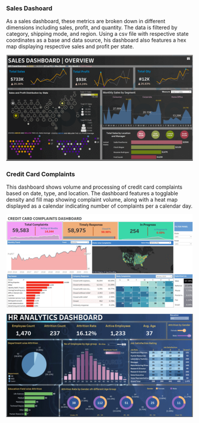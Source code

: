 ### Sales Dashoard
As a sales dashboard, these metrics are broken down in different dimensions including sales, profit, and quantity. The data is filtered by category, shipping mode, and region. Using a csv file with respective state coordinates as a base and data source, his dashboard also features a hex map displaying respective sales and profit per state. 

![me](https://github.com/skyblasy/Tableau_Gallery/blob/main/Sales_Gif.gif)

### Credit Card Complaints
This dashboard shows volume and processing of credit card complaints based on date, type, and location. The dashboard features a togglable density and fill map showing complaint volume, along with a heat map displayed as a calendar indicating number of complaints per a calendar day. 

![me](https://github.com/skyblasy/Tableau_Gallery/blob/main/credit_cards_GIF.gif)

![me](https://github.com/skyblasy/Tableau_Gallery/blob/main/HR_GIF.gif)
